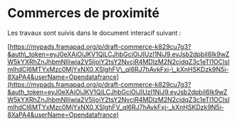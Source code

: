 # Commerces de proximité

Les travaux sont suivis dans le document interacif suivant :

[https://mypads.framapad.org/p/draft-commerce-k829cu7g3?&auth\_token=eyJ0eXAiOiJKV1QiLCJhbGciOiJIUzI1NiJ9.eyJsb2dpbiI6Ik9wZW5kYXRhZnJhbmNlIiwia2V5IjoiY2tsY2NvcjR4MDIzM2N2cjdqZ3c1eTI1OCIsImlhdCI6MTYxMzc0MjYxNX0.XSlghFV\_qI6RJ7hAvkFxj-\_kXnHSKDzk9N5i-8XaPA4&userName=Opendatafrance](https://mypads.framapad.org/p/draft-commerce-k829cu7g3?&auth_token=eyJ0eXAiOiJKV1QiLCJhbGciOiJIUzI1NiJ9.eyJsb2dpbiI6Ik9wZW5kYXRhZnJhbmNlIiwia2V5IjoiY2tsY2NvcjR4MDIzM2N2cjdqZ3c1eTI1OCIsImlhdCI6MTYxMzc0MjYxNX0.XSlghFV_qI6RJ7hAvkFxj-_kXnHSKDzk9N5i-8XaPA4&userName=Opendatafrance)

 

